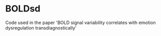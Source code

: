 # BOLDsd
Code used in the paper 'BOLD signal variability correlates with emotion dysregulation transdiagnostically'
